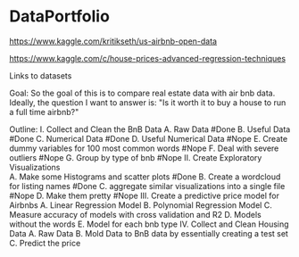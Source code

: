 # DataPortfolio

https://www.kaggle.com/kritikseth/us-airbnb-open-data

https://www.kaggle.com/c/house-prices-advanced-regression-techniques

Links to datasets

Goal: So the goal of this is to compare real estate data with air bnb data. Ideally, the question I want to answer is:
"Is it worth it to buy a house to run a full time airbnb?"

Outline:
  I. Collect and Clean the BnB Data
    A. Raw Data                                              #Done
    B. Useful Data                                           #Done
    C. Numerical Data                                        #Done
    D. Useful Numerical Data                                 #Nope
    E. Create dummy variables for 100 most common words      #Nope
    F. Deal with severe outliers                             #Nope
    G. Group by type of bnb                                  #Nope
  II. Create Exploratory Visualizations                      
    A. Make some Histograms and scatter plots                #Done
    B. Create a wordcloud for listing names                  #Done
    C. aggregate similar visualizations into a single file   #Nope
    D. Make them pretty                                      #Nope
  III. Create a predictive price model for Airbnbs
    A. Linear Regression Model
    B. Polynomial Regression Model
    C. Measure accuracy of models with cross validation and R2
    D. Models without the words
    E. Model for each bnb type
  IV. Collect and Clean Housing Data
    A. Raw Data
    B. Mold Data to BnB data by essentially creating a test set
    C. Predict the price
